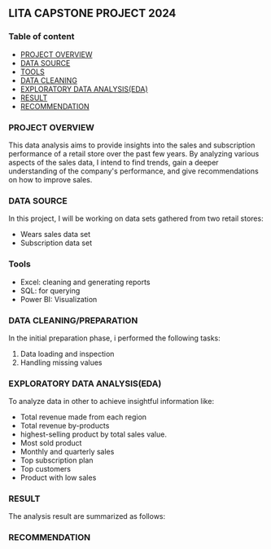 ## LITA CAPSTONE PROJECT 2024

### Table of content
- [PROJECT OVERVIEW](#project-overview)
- [DATA SOURCE](#data-source)
- [TOOLS](#tools)
- [DATA CLEANING](#data-cleaning)
- [EXPLORATORY DATA ANALYSIS(EDA)](#exploratory-data-analysis)
- [RESULT](#result)
- [RECOMMENDATION](#recommendation)


### PROJECT OVERVIEW
This data analysis aims to provide insights into the sales and subscription performance of a retail store over the past few years. By analyzing various aspects of the sales data, I intend to find trends, gain a deeper understanding of the company's performance, and give recommendations on how to improve sales. 

### DATA SOURCE
In this project, I will be working on data sets gathered from two retail stores: 
- Wears sales data set
- Subscription data set 

### Tools
- Excel: cleaning and generating reports
- SQL: for querying
- Power BI: Visualization

### DATA CLEANING/PREPARATION
  
  In the initial preparation phase, i performed the following tasks:
  1. Data loading and inspection
  2. Handling missing values

### EXPLORATORY DATA ANALYSIS(EDA)
To analyze data in other to achieve insightful information like:
- Total revenue made from each region
- Total revenue by-products
- highest-selling product by total sales value.
- Most sold product
- Monthly and quarterly sales
- Top subscription plan
- Top customers
- Product with low sales

### RESULT
The analysis result are summarized as follows:

### RECOMMENDATION

###

